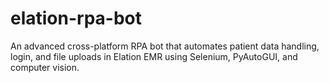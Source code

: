 # elation-rpa-bot
An advanced cross-platform RPA bot that automates patient data handling, login, and file uploads in Elation EMR using Selenium, PyAutoGUI, and computer vision.
